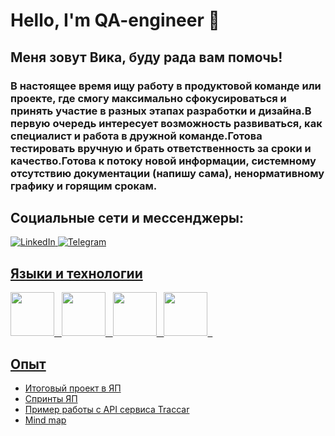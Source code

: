 # Hello, I'm QA-engineer 👋
## Меня зовут Вика, буду рада вам помочь!
### В настоящее время ищу работу в продуктовой команде или проекте, где смогу максимально сфокусироваться и принять участие в разных этапах разработки и дизайна.В первую очередь интересует возможность развиваться, как специалист и работа в дружной команде.Готова тестировать вручную и брать ответственность за сроки и качество.Готова к потоку новой информации, системному отсутствию документации (напишу сама), ненормативному графику и горящим срокам.
## Социальные сети и мессенджеры:
<a href="https://www.linkedin.com/in/виктория-галенко-9ba251274/">
<img src="https://img.shields.io/badge/LinkedIn-blue?style=for-the-badge&logo=linkedin&logoColor=white" alt="LinkedIn"/>
<a href="https://t.me/hey_vikaa">
<img src="https://img.shields.io/badge/Telegram-blue?style=for-the-badge&logo=Telegram&logoColor=white" alt="Telegram"/>
  
## Языки и технологии
<img src="https://cdn.jsdelivr.net/gh/devicons/devicon/icons/git/git-plain-wordmark.svg"
width="70" height="70"/> &nbsp;
<img src="https://cdn.jsdelivr.net/gh/devicons/devicon/icons/mysql/mysql-plain-wordmark.svg"
width="70" height="70"/> &nbsp;
<img src="https://cdn.jsdelivr.net/gh/devicons/devicon/icons/postgresql/postgresql-plain-wordmark.svg"
width="70" height="70"/> &nbsp;
<img src="https://cdn.jsdelivr.net/gh/devicons/devicon/icons/androidstudio/androidstudio-original-wordmark.svg"
width="70" height="70"/> &nbsp;

## Опыт
- [Итоговый проект в ЯП](https://docs.google.com/spreadsheets/d/1Xefsu3xH7FT-J4F147Q0lpUwmcu8wbXv/edit?usp=sharing&ouid=106055624614592533508&rtpof=true&sd=true)
- [Спринты ЯП](https://drive.google.com/drive/folders/1-eVGT3KRcVfhNrQM0oKn8ls_YbJtRCk-?usp=sharing)
- [Пример работы с API сервиса Traccar](https://drive.google.com/file/d/1ofRVhcgDXOP9QCaI1_u3_mD9HmDWA0Ur/view?usp=sharing)
- [Mind map](https://drive.google.com/drive/folders/1520nv8z3w68lSLsub03GS5euNzVHN5rY?usp=sharing)
